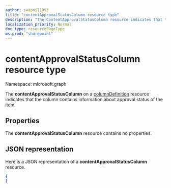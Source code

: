 ```yaml
---
author: swapnil1993
title: "contentApprovalStatusColumn resource type"
description: "The ContentApprovalStatusColumn resource indicates that the column contains information about approval status of the item."
localization_priority: Normal
doc_type: resourcePageType
ms.prod: "sharepoint"
---
```


# contentApprovalStatusColumn resource type

Namespace: microsoft.graph

The **contentApprovalStatusColumn** on a [columnDefinition](columnDefinition.md) resource indicates that the column contains information about approval status of the item.

## Properties

The **contentApprovalStatusColumn** resource contains no properties.

## JSON representation

Here is a JSON representation of a **contentApprovalStatusColumn** resource.
<!-- { "blockType": "resource", "@odata.type": "microsoft.graph.contentApprovalStatusColumn" } -->

```json
{
}
```

[columnDefinition]: columnDefinition.md
